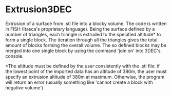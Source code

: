 # Extrusion3DEC
Extrusion of a surface from .stl file into a blocky volume.
The code is written in FISH (Itasca's proprietary language). 
Being the surface defined by a number of triangles, each triangle is extruded to the specified altitude* to form a single block. The iteration through all the triangles gives the total amount of blocks forming the overall volume. The so defined blocks may be merged into one single block by using the command 'join on' into 3DEC's console.

*The altitude must be defined by the user consistently with the .stl file: if the lowest point of the imported data has an altitude of 380m, the user must specify an extrusion altitude of 380m at maximum. Otherwise, the program will return an error (usually something like 'cannot create a block with negative volume').
